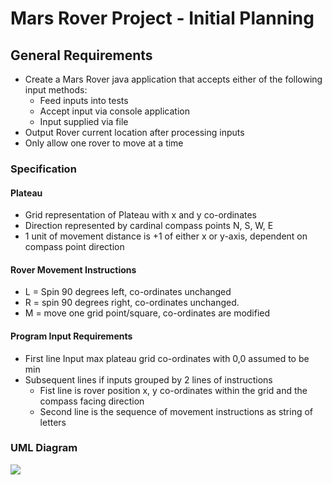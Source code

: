 # Mars Rover Project - Initial Planning

## General Requirements

- Create a Mars Rover java application that accepts either of the following input methods:
  - Feed inputs into tests
  - Accept input via console application
  - Input supplied via file
- Output Rover current location after processing inputs
- Only allow one rover to move at a time

### Specification

#### Plateau

- Grid representation of Plateau with x and y co-ordinates
- Direction represented by cardinal compass points N, S, W, E
- 1 unit of movement distance is +1 of either x or y-axis,
  dependent on compass point direction

#### Rover Movement Instructions
- L = Spin 90 degrees left, co-ordinates unchanged
- R = spin 90 degrees right, co-ordinates unchanged.
- M = move one grid point/square, co-ordinates are modified

#### Program Input Requirements
- First line Input max plateau grid co-ordinates with 0,0 assumed to be min
- Subsequent lines if inputs grouped by 2 lines of instructions 
  - Fist line is rover position x, y  co-ordinates within the grid and the compass facing direction
  - Second line is the sequence of movement instructions as string of letters


### UML Diagram

![](D:\Downloads2\MarRoverUMLv1.jpg)

